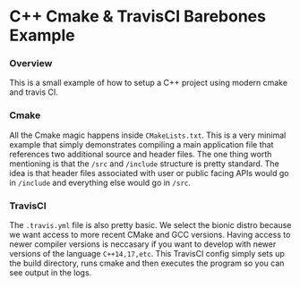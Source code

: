 # C++ Cmake & TravisCI Barebones Example


### Overview
This is a small example of how to setup a C++ project using modern cmake and travis CI. 


### Cmake 

All the Cmake magic happens inside `CMakeLists.txt`. This is a very minimal example that simply demonstrates compiling a main application file that references two additional source and header files. The one thing worth mentioning is that the `/src` and `/include` structure is pretty standard. The idea is that header files associated with user or public facing APIs would go in `/include` and everything else would go in `/src`. 

### TravisCI

The `.travis.yml` file is also pretty basic. We select the bionic distro because we want access to more recent CMake and GCC versions. Having access to newer compiler versions is neccasary if you want to develop with newer versions of the language `C++14,17,etc`. This TravisCI config simply sets up the build directory, runs cmake and then executes the program so you can see output in the logs. 



